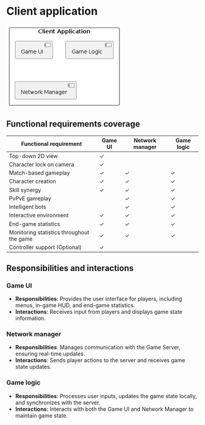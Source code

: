 # Client application

![Client application](figures/hld_client_app.png)

## Functional requirements coverage

| Functional requirement             | Game UI | Network manager | Game logic|
|-----------------------------------------|---------|-----------------|------------|
| Top-down 2D view                        |    ✓    |                 |     |
| Character lock on camera                |    ✓    |                 |     |
| Match-based gameplay                    |    ✓    |        ✓        |      ✓|
| Character creation                      |    ✓    |        ✓        |      ✓|
| Skill synergy                           |    ✓    |        ✓        |      ✓|
| PvPvE gameplay                          |         |      ✓          |       ✓|
| Intelligent bots                        |          |      ✓         |     ✓|
| Interactive environment                 |    ✓    |        ✓        |      ✓|
| End-game statistics                     |    ✓    |        ✓        |      ✓|
| Monitoring statistics throughout the game |    ✓    |        ✓        |      ✓|
| Controller support (Optional)           |    ✓    |                 |        |

## Responsibilities and interactions

### Game UI

- **Responsibilities**: Provides the user interface for players, including
  menus, in-game HUD, and end-game statistics.
- **Interactions**: Receives input from players and displays game state information.

### Network manager

- **Responsibilities**: Manages communication with the Game Server, ensuring
  real-time updates.
- **Interactions**: Sends player actions to the server and receives game state updates.

### Game logic

- **Responsibilities**: Processes user inputs, updates the game state locally,
  and synchronizes with the server.
- **Interactions**: Interacts with both the Game UI and Network Manager to
  maintain game state.

